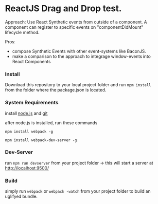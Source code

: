 ReactJS Drag and Drop test.
=============

Approach: Use React Synthetic events from outside of a component.
A component can register to specific events on "componentDidMount" lifecycle method.

Pros:
- compose Synthetic Events with other event-systems like BaconJS.
- make a comparison to the approach to integrage window-events into React Components


### Install
Download this repository to your local project folder and run
``` npm install ``` from the folder where the package.json is located.


### System Requirements

install [node.js](http://nodejs.org/download/) and [git](http://git-scm.com/downloads)

after node.js is installed, run these commands

``` npm install webpack -g ```

``` npm install webpack-dev-server -g ```

### Dev-Server
run ``` npm run devserver ``` from your project folder -> this will start a server at [http://localhost:9500/](http://localhost:9500/)

### Build
simply run ``` webpack ``` or ``` webpack -watch ``` from your project folder to build an uglifyed bundle.










